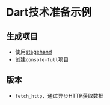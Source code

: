 # Dart技术准备示例

## 生成项目

- 使用[stagehand](https://github.com/dart-lang/stagehand)
- 创建`console-full`项目

## 版本

- `fetch_http`，通过异步HTTP获取数据
